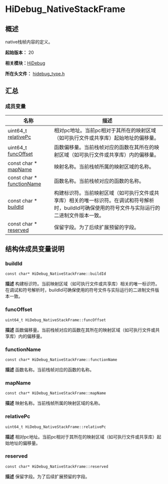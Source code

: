 # HiDebug_NativeStackFrame


## 概述

native栈帧内容的定义。

**起始版本：** 20

**相关模块：**[HiDebug](_hi_debug.md)

**所在头文件：** [hidebug_type.h](hidebug__type_8h.md)


## 汇总


### 成员变量

| 名称 | 描述 | 
| -------- | -------- |
| uint64_t [relativePc](#relativepc) | 相对pc地址。当前pc相对于其所在的映射区域（如可执行文件或共享库）起始地址的偏移量。  | 
| uint64_t [funcOffset](#funcoffset) | 函数偏移量。当前栈帧对应的函数在其所在的映射区域（如可执行文件或共享库）内的偏移量。  | 
| const char \* [mapName](#mapname) | 映射名称。当前栈帧所属的映射区域的名称。  | 
| const char \* [functionName](#functionname) | 函数名称。当前栈帧对应的函数的名称。  | 
| const char \* [buildId](#buildid) | 构建标识符。当前映射区域（如可执行文件或共享库）相关的唯一标识符。在调试和符号解析时，buildId可确保使用的符号文件与实际运行的二进制文件版本一致。  | 
| const char \* [reserved](#reserved) | 保留字段。为了后续扩展预留的字段。  | 


## 结构体成员变量说明


### buildId

```
const char* HiDebug_NativeStackFrame::buildId
```
**描述**
构建标识符。当前映射区域（如可执行文件或共享库）相关的唯一标识符。在调试和符号解析时，buildId可确保使用的符号文件与实际运行的二进制文件版本一致。


### funcOffset

```
uint64_t HiDebug_NativeStackFrame::funcOffset
```
**描述**
函数偏移量。当前栈帧对应的函数在其所在的映射区域（如可执行文件或共享库）内的偏移量。


### functionName

```
const char* HiDebug_NativeStackFrame::functionName
```
**描述**
函数名称。当前栈帧对应的函数的名称。


### mapName

```
const char* HiDebug_NativeStackFrame::mapName
```
**描述**
映射名称。当前栈帧所属的映射区域的名称。


### relativePc

```
uint64_t HiDebug_NativeStackFrame::relativePc
```
**描述**
相对pc地址。当前pc相对于其所在的映射区域（如可执行文件或共享库）起始地址的偏移量。


### reserved

```
const char* HiDebug_NativeStackFrame::reserved
```
**描述**
保留字段。为了后续扩展预留的字段。
